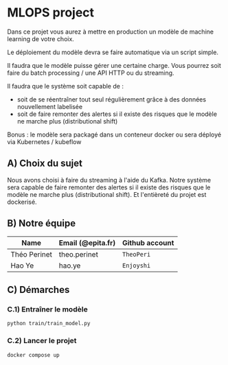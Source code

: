 # MLOPS project

Dans ce projet vous aurez à mettre en production un modèle de machine learning de votre choix.

Le déploiement du modèle devra se faire automatique via un script simple. 

Il faudra que le modèle puisse gérer une certaine charge. Vous pourrez soit faire du batch processing / une API HTTP ou du streaming. 

Il faudra que le système soit capable de : 
 - soit de se réentraîner tout seul régulièrement grâce à des données nouvellement labelisée
 - soit de faire remonter des alertes si il existe des risques que le modèle ne marche plus (distributional shift)
 
Bonus : le modèle sera packagé dans un conteneur docker ou sera déployé via Kubernetes / kubeflow

## A) Choix du sujet

Nous avons choisi à faire du streaming à l'aide du Kafka. Notre système sera capable de faire remonter des alertes si il existe des risques que le modèle ne marche plus (distributional shift). Et l'entièreté du projet est dockerisé.

## B) Notre équipe

| Name             | Email (@epita.fr)         | Github account |
| ---------------- | ------------------------- | -------------- |
| Théo Perinet     | theo.perinet              | `TheoPeri`     |
| Hao Ye           | hao.ye                    | `Enjoyshi`     |

## C) Démarches

### C.1) Entraîner le modèle
```
python train/train_model.py
```

### C.2) Lancer le projet
```
docker compose up
```


